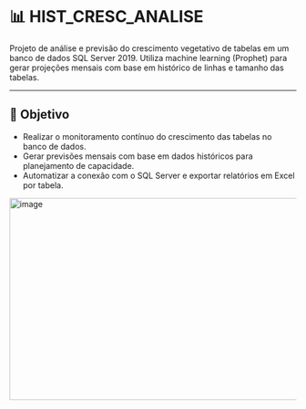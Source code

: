 # 📊 HIST_CRESC_ANALISE

Projeto de análise e previsão do crescimento vegetativo de tabelas em um banco de dados SQL Server 2019. Utiliza machine learning (Prophet) para gerar projeções mensais com base em histórico de linhas e tamanho das tabelas.

---

## 🎯 Objetivo

- Realizar o monitoramento contínuo do crescimento das tabelas no banco de dados.
- Gerar previsões mensais com base em dados históricos para planejamento de capacidade.
- Automatizar a conexão com o SQL Server e exportar relatórios em Excel por tabela.

<img width="565" height="354" alt="image" src="https://github.com/user-attachments/assets/97f1a818-0537-432c-b5dd-85cef0bdaa3c" />
